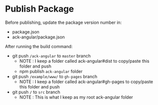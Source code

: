 # Publish Package

Before publishing, update the package version number in:
- package.json
- ack-angular/package.json

After running the build command:
- git push `/ack-angular` to `master` branch
  - NOTE : I keep a folder called ack-angular#dist to copy/paste this folder and push
  - npm publish `ack-angular` folder
- git push `/example/www/` to `gh-pages` branch
  - NOTE : I keep a folder called ack-angular#gh-pages to copy/paste this folder and push
- git push `/` to `src` branch
  - NOTE : This is what I keep as my root ack-angular folder
